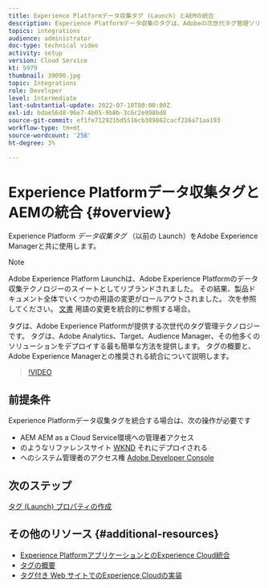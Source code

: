 ```yaml
---
title: Experience Platformデータ収集タグ (Launch) とAEMの統合
description: Experience Platformデータ収集のタグは、Adobeの次世代タグ管理ソリューションであり、Adobe Analytics、Target、Audience Managerなどの多くのソリューションを導入する最善の方法です。 タグ（旧称 Launch）の概要と、Adobe Experience Managerとの推奨される統合について説明します。
topics: integrations
audience: administrator
doc-type: technical video
activity: setup
version: Cloud Service
kt: 5979
thumbnail: 39090.jpg
topic: Integrations
role: Developer
level: Intermediate
last-substantial-update: 2022-07-10T00:00:00Z
exl-id: bdae56d8-96e7-4b05-9b8b-3c6c2e998bd8
source-git-commit: ef1fe712921bd5516cb389862cacf226a71aa193
workflow-type: tm+mt
source-wordcount: '258'
ht-degree: 3%

---
```


# Experience Platformデータ収集タグとAEMの統合 {#overview}

Experience Platform _データ収集タグ_ （以前の Launch）をAdobe Experience Managerと共に使用します。

>[!NOTE]
>
>Adobe Experience Platform Launchは、Adobe Experience Platformのデータ収集テクノロジーのスイートとしてリブランドされました。 その結果、製品ドキュメント全体でいくつかの用語の変更がロールアウトされました。 次を参照してください。 [文書](https://experienceleague.adobe.com/docs/experience-platform/tags/term-updates.html) 用語の変更を統合的に参照する場合。


タグは、Adobe Experience Platformが提供する次世代のタグ管理テクノロジーです。 タグは、Adobe Analytics、Target、Audience Manager、その他多くのソリューションをデプロイする最も簡単な方法を提供します。 タグの概要と、Adobe Experience Managerとの推奨される統合について説明します。

>[!VIDEO](https://video.tv.adobe.com/v/39090?quality=12&learn=on)


## 前提条件

Experience Platformデータ収集タグを統合する場合は、次の操作が必要です

+ AEM AEM as a Cloud Service環境への管理者アクセス
+ のようなリファレンスサイト [WKND](https://github.com/adobe/aem-guides-wknd) それにデプロイされる
+ へのシステム管理者のアクセス権 [Adobe Developer Console](https://developer.adobe.com/developer-console/)


## 次のステップ

[タグ (Launch) プロパティの作成](create-tag-property.md)

## その他のリソース {#additional-resources}

+ [Experience PlatformアプリケーションとのExperience Cloud統合](https://experienceleague.adobe.com/docs/platform-learn/tutorials/intro-to-platform/integrations-with-experience-cloud-applications.html)
+ [タグの概要](https://experienceleague.adobe.com/docs/experience-platform/tags/home.html)
+ [タグ付き Web サイトでのExperience Cloudの実装](https://experienceleague.adobe.com/docs/platform-learn/implement-in-websites/overview.html)
